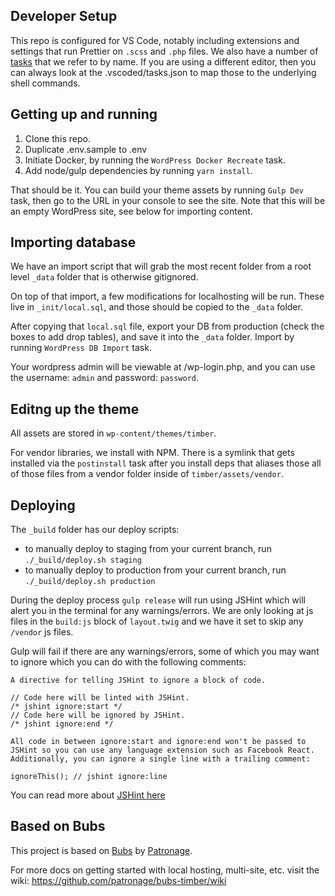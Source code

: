## Developer Setup

This repo is configured for VS Code, notably including extensions and settings that run Prettier on `.scss` and `.php` files. We also have a number of [tasks](https://code.visualstudio.com/docs/editor/tasks) that we refer to by name. If you are using a different editor, then you can always look at the .vscoded/tasks.json to map those to the underlying shell commands.

## Getting up and running

1. Clone this repo.
2. Duplicate .env.sample to .env
3. Initiate Docker, by running the `WordPress Docker Recreate` task.
4. Add node/gulp dependencies by running `yarn install`.

That should be it. You can build your theme assets by running `Gulp Dev` task, then go to the URL in your console to see the site. Note that this will be an empty WordPress site, see below for importing content.

## Importing database

We have an import script that will grab the most recent folder from a root level `_data` folder that is otherwise gitignored.

On top of that import, a few modifications for localhosting will be run. These live in `_init/local.sql`, and those should be copied to the `_data` folder.

After copying that `local.sql` file, export your DB from production (check the boxes to add drop tables), and save it into the `_data` folder. Import by running `WordPress DB Import` task.

Your wordpress admin will be viewable at /wp-login.php, and you can use the username: `admin` and password: `password`.

## Editng up the theme

All assets are stored in `wp-content/themes/timber`.

For vendor libraries, we install with NPM. There is a symlink that gets installed via the `postinstall` task after you install deps that aliases those all of those files from a vendor folder inside of `timber/assets/vendor`.

## Deploying

The `_build` folder has our deploy scripts:

- to manually deploy to staging from your current branch, run `./_build/deploy.sh staging`
- to manually deploy to production from your current branch, run `./_build/deploy.sh production`

During the deploy process `gulp release` will run using JSHint which will alert you in the terminal for any warnings/errors. We are only looking at js files in the `build:js` block of `layout.twig` and we have it set to skip any `/vendor` js files.

Gulp will fail if there are any warnings/errors, some of which you may want to ignore which you can do with the following comments:

```
A directive for telling JSHint to ignore a block of code.

// Code here will be linted with JSHint.
/* jshint ignore:start */
// Code here will be ignored by JSHint.
/* jshint ignore:end */

All code in between ignore:start and ignore:end won't be passed to JSHint so you can use any language extension such as Facebook React. Additionally, you can ignore a single line with a trailing comment:

ignoreThis(); // jshint ignore:line
```

You can read more about [JSHint here](https://jshint.com/docs/)

## Based on Bubs

This project is based on [Bubs](https://github.com/patronage/bubs-timber/) by [Patronage](http://www.patronage.org/).

For more docs on getting started with local hosting, multi-site, etc. visit the wiki:
https://github.com/patronage/bubs-timber/wiki
